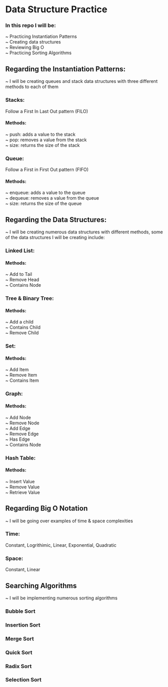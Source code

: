 # Data Structure Practice
### In this repo I will be: <br />
~ Practicing Instantiation Patterns <br />
~ Creating data structures <br />
~ Reviewing Big O <br />
~ Practicing Sorting Algorithms <br />

## Regarding the Instantiation Patterns: 
~ I will be creating queues and stack data structures with three different methods to each of them

### Stacks: <br />
Follow a First In Last Out pattern (FILO) <br />
  #### Methods: <br />
  ~ push: adds a value to the stack <br />
  ~ pop: removes a value from the stack <br />
  ~ size: returns the size of the stack <br />

### Queue:
Follow a First in First Out pattern (FIFO) <br />
  #### Methods: <br />
  ~ enqueue: adds a value to the queue <br />
  ~ dequeue: removes a value from the queue <br />
  ~ size: returns the size of the queue

## Regarding the Data Structures:
~ I will be creating numerous data structures with different methods, some of the data structures I will be creating include: <br />
### Linked List:
#### Methods:
~ Add to Tail <br />
~ Remove Head <br />
~ Contains Node <br />
### Tree & Binary Tree:
#### Methods:
~ Add a child <br />
~ Contains Child <br />
~ Remove Child <br />
### Set:
#### Methods:
~ Add Item <br />
~ Remove Item<br />
~ Contains Item <br />
### Graph:
#### Methods:
~ Add Node <br />
~ Remove Node <br />
~ Add Edge <br />
~ Remove Edge <br />
~ Has Edge <br />
~ Contains Node <br />
### Hash Table:
#### Methods:
~ Insert Value<br />
~ Remove Value <br />
~ Retrieve Value <br />

## Regarding Big O Notation
~ I will be going over examples of time & space complexities <br />
### Time:
Constant, Logrithimic, Linear, Exponential, Quadratic <br />
### Space: 
Constant, Linear <br />

## Searching Algorithms
~ I will be implementing numerous sorting algorithms <br />
### Bubble Sort
### Insertion Sort
### Merge Sort
### Quick Sort
### Radix Sort
### Selection Sort
